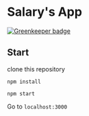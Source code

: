 # Salary's App

[![Greenkeeper badge](https://badges.greenkeeper.io/YozhikM/Salary-s-App.svg)](https://greenkeeper.io/)

## Start

clone this repository

`npm install`

`npm start`

Go to `localhost:3000`
